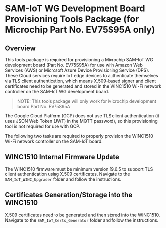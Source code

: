 # SAM-IoT WG Development Board Provisioning Tools Package (for Microchip Part No. EV75S95A only) 

## Overview

This tools package is required for provisioning a Microchip SAM-IoT WG development board (Part No. EV75S95A) for use with Amazon Web Services (AWS) or Microsoft Azure Device Provisioning Service (DPS).  These Cloud services require IoT edge devices to authenticate themselves via TLS client authentication, which means X.509-based signer and client certificates need to be generated and stored in the WINC1510 Wi-Fi network controller on the SAM-IoT WG development board.

> NOTE: This tools package will only work for Microchip development board Part No. EV75S95A

The Google Cloud Platform (GCP) does not use TLS client authentication (it uses JSON Web Token (JWT) in the MQTT password), so this provisioning tool is not required for use with GCP.

The following two tasks are required to properly provision the WINC1510 Wi-Fi network controller on the SAM-IoT board:

## WINC1510 Internal Firmware Update

The WINC1510 firmware must be minimum version 19.6.5 to support TLS client authentication using X.509 certificates.  Navigate to the `SAM_IoT_WINC_Upgrader` folder and follow the instructions.

## Certificates Generation/Storage into the WINC1510

X.509 certificates need to be generated and then stored into the WINC1510.  Navigate to the  `SAM_IoT_Certs_Generator` folder and follow the instructions.
